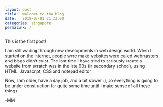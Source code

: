 ```yaml
---
layout: post
title:  Welcome to the blog
date:   2019-05-01 21:23:00
categories: singapore  
permalink: /
---
```


This is the first post! 

I am still wading through new developments in web design world. When I started on the internet, people were make websites were called webmasters and blogs didn't exist. The last time I have tried to seriously create a website from scratch was in the late 90s (in secondary school), using HTML, Javascript, CSS and notepad editor. 

Now, I am older, have a day job,  and a bit slower :), so everything is going to be under construction for quite some time until I make sense of all these things.

-MM

[nus-ac]:	https://www.straitstimes.com/singapore/nus-team-develops-water-based-air-conditioner
[nus-ac-2]:	https://www.eco-business.com/videos/heres-a-new-air-conditioner-that-cools-without-warming-the-planet/
[straitstimes-ac]:	https://www.todayonline.com/commentary/high-time-singapore-does-something-about-its-inefficient-reliance-air-conditioning
[sgac-use-sciencedirect]:	https://www.sciencedirect.com/science/article/pii/S1876610217329326